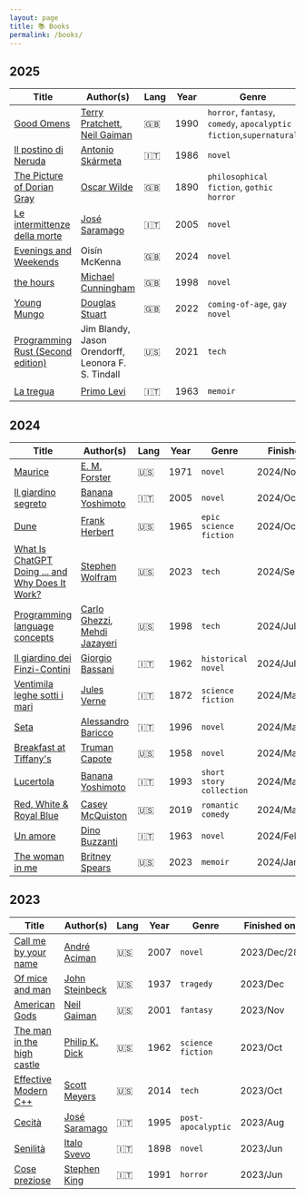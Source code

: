 ```yaml
---
layout: page
title: 📚 Books
permalink: /books/
---
```


## 2025

| Title                             | Author(s)                         | Lang | Year | Genre     | Finished    | Rating       |
|-----------------------------------|-----------------------------------|------|------|-----------|-------------|--------------|
| [Good Omens](https://en.wikipedia.org/wiki/Good_Omens) | [Terry Pratchett](https://en.wikipedia.org/wiki/Terry_Pratchett), [Neil Gaiman](https://en.wikipedia.org/wiki/Neil_Gaiman) | 🇬🇧 | 1990 | `horror`, `fantasy`, `comedy`, `apocalyptic fiction`,`supernatural` | 2025/Oct/12 | ⭐️⭐️ |
| [Il postino di Neruda](https://it.wikipedia.org/wiki/Il_postino_di_Neruda) | [Antonio Skármeta](https://it.wikipedia.org/wiki/Antonio_Skármeta) | 🇮🇹 | 1986 | `novel` | 2025/Sep/20 | ⭐️⭐️⭐️ |
| [The Picture of Dorian Gray](https://en.wikipedia.org/wiki/The_Picture_of_Dorian_Gray) | [Oscar Wilde](https://en.wikipedia.org/wiki/Oscar_Wilde) | 🇬🇧 | 1890 | `philosophical fiction`, `gothic horror` | 2025/Sep/13 | ⭐️⭐️⭐️ |
| [Le intermittenze della morte](https://it.wikipedia.org/wiki/Le_intermittenze_della_morte) | [José Saramago](https://it.wikipedia.org/wiki/José_Saramago) | 🇮🇹 | 2005 | `novel` | 2025/Aug/24 | ⭐️⭐️⭐️⭐️ |
| [Evenings and Weekends](https://www.amazon.ie/Evenings-Weekends-book-summer-Dazed/dp/0008604177/ref=asc_df_0008604177) | Oisín McKenna | 🇬🇧 | 2024 | `novel` | 2025/Jul/02 | ⭐️⭐️⭐️⭐️ |
| [the hours](https://en.wikipedia.org/wiki/The_Hours_(novel)) | [Michael Cunningham](https://en.wikipedia.org/wiki/Michael_Cunningham) | 🇬🇧 | 1998 | `novel` | 2025/May/25 | ⭐️⭐️⭐️⭐️ |
| [Young Mungo](https://en.wikipedia.org/wiki/Young_Mungo) | [Douglas Stuart](https://en.wikipedia.org/wiki/Douglas_Stuart_(writer)) | 🇬🇧 | 2022 | `coming-of-age`, `gay novel` | 2025/May/08 | ⭐️⭐️⭐️⭐️⭐️ |
| [Programming Rust (Second edition)](https://www.oreilly.com/library/view/programming-rust-2nd/9781492052586/) | Jim Blandy, Jason Orendorff, Leonora F. S. Tindall | 🇺🇸 | 2021 | `tech` | 2025/Apr/25 | ⭐️⭐️⭐️⭐️⭐️ |
| [La tregua](https://it.wikipedia.org/wiki/La_tregua_(Primo_Levi)) | [Primo Levi](https://it.wikipedia.org/wiki/Primo_Levi) | 🇮🇹 | 1963 | `memoir` | 2025/Jan/02 | ⭐️⭐️⭐️ |

## 2024

| Title                             | Author(s)                         | Lang | Year | Genre     | Finished    | Rating       |
|-----------------------------------|-----------------------------------|------|------|-----------|-------------|--------------|
| [Maurice](https://en.wikipedia.org/wiki/Maurice_(novel)) | [E. M. Forster](https://en.wikipedia.org/wiki/E._M._Forster) | 🇺🇸 | 1971 | `novel` | 2024/Nov/23 | ⭐️⭐️⭐️⭐️⭐️ |
| [Il giardino segreto](https://www.criticaletteraria.org/2017/12/il-giardino-segreto-yoshimoto-feltrinelli.html) | [Banana Yoshimoto](https://en.wikipedia.org/wiki/Banana_Yoshimoto) | 🇮🇹 | 2005 | `novel` | 2024/Oct/13 | ⭐️⭐️⭐️ |
| [Dune](https://en.wikipedia.org/wiki/Dune_(novel)) | [Frank Herbert](https://en.wikipedia.org/wiki/Frank_Herbert) | 🇺🇸 | 1965 | `epic science fiction` | 2024/Oct/06 | ⭐️⭐️⭐️ |
| [What Is ChatGPT Doing ... and Why Does It Work?](https://www.amazon.co.uk/What-ChatGPT-Doing-Does-Work/dp/1579550819) | [Stephen Wolfram](https://en.wikipedia.org/wiki/Stephen_Wolfram) | 🇺🇸 | 2023 | `tech` | 2024/Sep/21 | ⭐️⭐️⭐️ |
| [Programming language concepts ](https://www.amazon.co.uk/Programming-3e-Carlo-Ghezzi-dp-0471104264/dp/0471104264/ref=dp_ob_image_bk)| [Carlo Ghezzi](https://en.wikipedia.org/wiki/Carlo_Ghezzi), [Mehdi Jazayeri](https://en.wikipedia.org/wiki/Mehdi_Jazayeri)  | 🇺🇸 | 1998 | `tech` | 2024/Jul/14 | ⭐️⭐️⭐️⭐️ |
| [Il giardino dei Finzi-Contini](https://it.wikipedia.org/wiki/Il_giardino_dei_Finzi-Contini) | [Giorgio Bassani](https://it.wikipedia.org/wiki/Giorgio_Bassani) | 🇮🇹 | 1962 | `historical novel` | 2024/Jul/08  | ⭐️⭐️ |
| [Ventimila leghe sotti i mari](https://it.wikipedia.org/wiki/Ventimila_leghe_sotto_i_mari) | [Jules Verne](https://en.wikipedia.org/wiki/Jules_Verne) | 🇮🇹 | 1872 | `science fiction` | 2024/May/07  | ⭐️⭐️⭐️ |
| [Seta](https://it.wikipedia.org/wiki/Seta_(romanzo)) | [Alessandro Baricco](https://it.wikipedia.org/wiki/Alessandro_Baricco) | 🇮🇹 | 1996 | `novel` | 2024/Mar/31 | ⭐️⭐️⭐️⭐️⭐️ |
| [Breakfast at Tiffany's](https://en.wikipedia.org/wiki/Breakfast_at_Tiffany%27s_(novella)) | [Truman Capote](https://en.wikipedia.org/wiki/Truman_Capote) | 🇺🇸 | 1958 | `novel` | 2024/Mar/16 | ⭐️ |
| [Lucertola](https://it.wikipedia.org/wiki/Lucertola_(raccolta_di_racconti)) | [Banana Yoshimoto](https://en.wikipedia.org/wiki/Banana_Yoshimoto) | 🇮🇹 | 1993 | `short story collection` |  2024/Mar/16 | ⭐️⭐️⭐️⭐️ |
| [Red, White & Royal Blue](https://en.wikipedia.org/wiki/Red,_White_%26_Royal_Blue) | [Casey McQuiston](https://en.wikipedia.org/wiki/Casey_McQuiston) | 🇺🇸 | 2019 | `romantic comedy` | 2024/Mar/06 | ⭐️⭐️⭐️⭐️ |
| [Un amore](https://it.wikipedia.org/wiki/Un_amore_(romanzo)) | [Dino Buzzanti](https://it.wikipedia.org/wiki/Dino_Buzzati) | 🇮🇹 | 1963 | `novel` | 2024/Feb/03 | ⭐️⭐️⭐️ |
| [The woman in me](https://en.wikipedia.org/wiki/The_Woman_in_Me_(memoir)) | [Britney Spears](https://en.wikipedia.org/wiki/Britney_Spears) | 🇺🇸 | 2023 | `memoir` | 2024/Jan/02 | ⭐️⭐️⭐️ |

## 2023

| Title                             | Author(s)                         | Lang | Year | Genre     | Finished on | Rating       |
|-----------------------------------|-----------------------------------|------|------|-----------|-------------|--------------|
| [Call me by your name](https://en.wikipedia.org/wiki/Call_Me_by_Your_Name_(novel)) | [André Aciman](https://en.wikipedia.org/wiki/André_Aciman) | 🇺🇸 | 2007 | `novel` | 2023/Dec/28 | ⭐️⭐️⭐️⭐️⭐️ |
| [Of mice and man](https://en.wikipedia.org/wiki/Of_Mice_and_Men) | [John Steinbeck](https://en.wikipedia.org/wiki/John_Steinbeck) | 🇺🇸 | 1937 | `tragedy` | 2023/Dec | ⭐️⭐️⭐️⭐️⭐️ |
| [American Gods](https://en.wikipedia.org/wiki/American_Gods)     | [Neil Gaiman](https://en.wikipedia.org/wiki/Neil_Gaiman)       | 🇺🇸 | 2001 | `fantasy` | 2023/Nov | ⭐️⭐️⭐️⭐️   |
| [The man in the high castle](https://en.wikipedia.org/wiki/The_Man_in_the_High_Castle) | [Philip K. Dick](https://en.wikipedia.org/wiki/Philip_K._Dick) | 🇺🇸 | 1962 | `science fiction` | 2023/Oct | ⭐️ |
| [Effective Modern C++](https://www.amazon.co.uk/Effective-Modern-Specific-Ways-Improve/dp/1491903996) | [Scott Meyers](https://en.wikipedia.org/wiki/Scott_Meyers) | 🇺🇸 | 2014 | `tech` | 2023/Oct | ⭐️⭐️⭐️ |
| [Cecità](https://it.wikipedia.org/wiki/Cecità_(romanzo)) | [José Saramago](https://en.wikipedia.org/wiki/José_Saramago) | 🇮🇹 | 1995 | `post-apocalyptic` | 2023/Aug | ⭐️⭐️⭐️⭐️ |
| [Senilità](https://it.wikipedia.org/wiki/Senilità_(romanzo)) | [Italo Svevo](https://it.wikipedia.org/wiki/Italo_Svevo) | 🇮🇹 | 1898 | `novel` | 2023/Jun | ⭐️⭐️ |
| [Cose preziose](https://it.wikipedia.org/wiki/Cose_preziose_(romanzo)) | [Stephen King](https://en.wikipedia.org/wiki/Stephen_King) | 🇮🇹 | 1991 | `horror` | 2023/Jun | ⭐️⭐️⭐️⭐️ |
